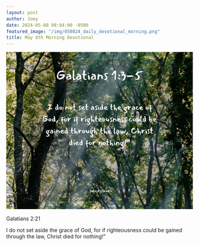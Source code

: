 ```yaml
---
layout: post
author: Joey
date: 2024-05-08 08:04:00 -0500
featured_image: "/img/050824_daily_devotional_morning.png"
title: May 8th Morning Devotional
---
```


[![May 8th 2024 - Morning Devotional](/img/050824_daily_devotional_morning.png)](/img/050824_daily_devotional_morning.png)

Galatians 2:21

I do not set aside the grace of God, for if righteousness could be gained through the law, Christ died for nothing!”